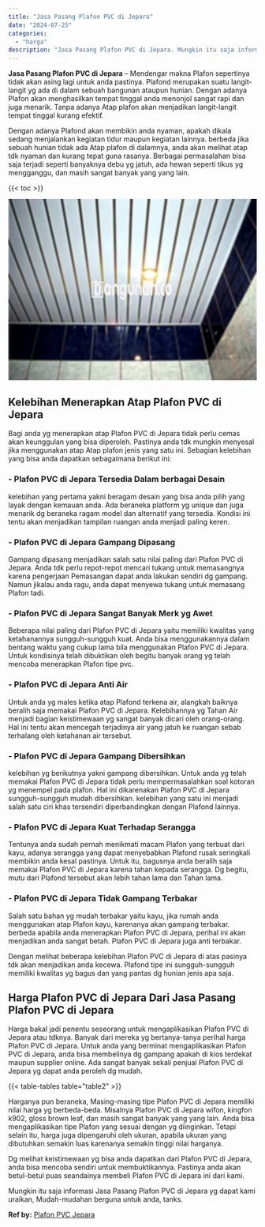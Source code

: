```yaml
---
title: "Jasa Pasang Plafon PVC di Jepara"
date: "2024-07-25"
categories: 
  - "harga"
description: "Jasa Pasang Plafon PVC di Jepara. Mungkin itu saja informasi Jasa Pasang Plafon PVC di Jepara yg dapat kami uraikan, Mudah-mudahan berguna untuk anda, tanks...."
---
```


**Jasa Pasang Plafon PVC di Jepara** – Mendengar makna Plafon sepertinya tidak akan asing lagi untuk anda pastinya. Plafond merupakan suatu langit-langit yg ada di dalam sebuah bangunan ataupun hunian. Dengan adanya Plafon akan menghasilkan tempat tinggal anda menonjol sangat rapi dan juga menarik. Tanpa adanya Atap plafon akan menjadikan langit-langit tempat tinggal kurang efektif.

Dengan adanya Plafond akan membikin anda nyaman, apakah dikala sedang menjalankan kegiatan tidur maupun kegiatan lainnya. berbeda jika sebuah hunian tidak ada Atap plafon di dalamnya, anda akan melihat atap tdk nyaman dan kurang tepat guna rasanya. Berbagai permasalahan bisa saja terjadi seperti banyaknya debu yg jatuh, ada hewan seperti tikus yg mengganggu, dan masih sangat banyak yang yang lain.

{{< toc >}}

![Jasa Pasang Plafon PVC di Jepara](/images/flafond-pvc-murah24.png)

## Kelebihan Menerapkan Atap Plafon PVC di Jepara

Bagi anda yg menerapkan atap Plafon PVC di Jepara tidak perlu cemas akan keunggulan yang bisa diperoleh. Pastinya anda tdk mungkin menyesal jika menggunakan atap Atap plafon jenis yang satu ini. Sebagian kelebihan yang bisa anda dapatkan sebagaimana berikut ini:

### \- Plafon PVC di Jepara Tersedia Dalam berbagai Desain

kelebihan yang pertama yakni beragam desain yang bisa anda pilih yang layak dengan kemauan anda. Ada beraneka platform yg unique dan juga menarik dg beraneka ragam model dan alternatif yang tersedia. Kondisi ini tentu akan menjadikan tampilan ruangan anda menjadi paling keren.

### \- Plafon PVC di Jepara Gampang Dipasang

Gampang dipasang menjadikan salah satu nilai paling dari Plafon PVC di Jepara. Anda tdk perlu repot-repot mencari tukang untuk memasangnya karena pengerjaan Pemasangan dapat anda lakukan sendiri dg gampang. Namun jikalau anda ragu, anda dapat menyewa tukang untuk memasang Plafon tadi.

### \- Plafon PVC di Jepara Sangat Banyak Merk yg Awet

Beberapa nilai paling dari Plafon PVC di Jepara yaitu memiliki kwalitas yang ketahanannya sungguh-sungguh kuat. Anda bisa menggunakannya dalam bentang waktu yang cukup lama bila menggunakan Plafon PVC di Jepara. Untuk kondisinya telah dibuktikan oleh begitu banyak orang yg telah mencoba menerapkan Plafon tipe pvc.

### \- Plafon PVC di Jepara Anti Air

Untuk anda yg males ketika atap Plafond terkena air, alangkah baiknya beralih saja memakai Plafon PVC di Jepara. Kelebihannya yg Tahan Air menjadi bagian keistimewaan yg sangat banyak dicari oleh orang-orang. Hal ini tentu akan mencegah terjadinya air yang jatuh ke ruangan sebab terhalang oleh ketahanan air tersebut.

### \- Plafon PVC di Jepara Gampang Dibersihkan

kelebihan yg berikutnya yakni gampang dibersihkan. Untuk anda yg telah memakai Plafon PVC di Jepara tidak perlu mempermasalahkan soal kotoran yg menempel pada plafon. Hal ini dikarenakan Plafon PVC di Jepara sungguh-sungguh mudah dibersihkan. kelebihan yang satu ini menjadi salah satu ciri khas tersendiri diperbandingkan dengan Plafond lainnya.

### \- Plafon PVC di Jepara Kuat Terhadap Serangga

Tentunya anda sudah pernah menikmati macam Plafon yang terbuat dari kayu, adanya serangga yang dapat menyebabkan Plafond rusak seringkali membikin anda kesal pastinya. Untuk itu, bagusnya anda beralih saja memakai Plafon PVC di Jepara karena tahan kepada serangga. Dg begitu, mutu dari Plafond tersebut akan lebih tahan lama dan Tahan lama.

### \- Plafon PVC di Jepara Tidak Gampang Terbakar

Salah satu bahan yg mudah terbakar yaitu kayu, jika rumah anda menggunakan atap Plafon kayu, karenanya akan gampang terbakar. berbeda apabila anda menerapkan Plafon PVC di Jepara, perihal ini akan menjadikan anda sangat betah. Plafon PVC di Jepara juga anti terbakar.

Dengan melihat beberapa kelebihan Plafon PVC di Jepara di atas pasinya tdk akan menjadikan anda kecewa. Plafond tipe ini sungguh-sungguh memiliki kwalitas yg bagus dan yang pantas dg hunian jenis apa saja.

## Harga Plafon PVC di Jepara Dari Jasa Pasang Plafon PVC di Jepara

Harga bakal jadi penentu seseorang untuk mengaplikasikan Plafon PVC di Jepara atau tdknya. Banyak dari mereka yg bertanya-tanya perihal harga Plafon PVC di Jepara. Untuk anda yang berminat mengaplikasikan Plafon PVC di Jepara, anda bisa membelinya dg gampang apakah di kios terdekat maupun supplier online. Ada sangat banyak sekali penjual Plafon PVC di Jepara yg dapat anda peroleh dg mudah.

{{< table-tables table="table2" >}}

Harganya pun beraneka, Masing-masing tipe Plafon PVC di Jepara memiliki nilai harga yg berbeda-beda. Misalnya Plafon PVC di Jepara wifon, kingfon k902, gloss brown leaf, dan masih sangat banyak yang yang lain. Anda bisa mengaplikasikan tipe Plafon yang sesuai dengan yg diinginkan. Tetapi selain itu, harga juga dipengaruhi oleh ukuran, apabila ukuran yang dibutuhkan semakin luas karenanya semakin tinggi nilai harganya.

Dg melihat keistimewaan yg bisa anda dapatkan dari Plafon PVC di Jepara, anda bisa mencoba sendiri untuk membuktikannya. Pastinya anda akan betul-betul puas seandainya membeli Plafon PVC di Jepara ini dari kami.

Mungkin itu saja informasi Jasa Pasang Plafon PVC di Jepara yg dapat kami uraikan, Mudah-mudahan berguna untuk anda, tanks.

**Ref by:** [Plafon PVC Jepara](https://id.wikipedia.org/wiki/Plafon)
